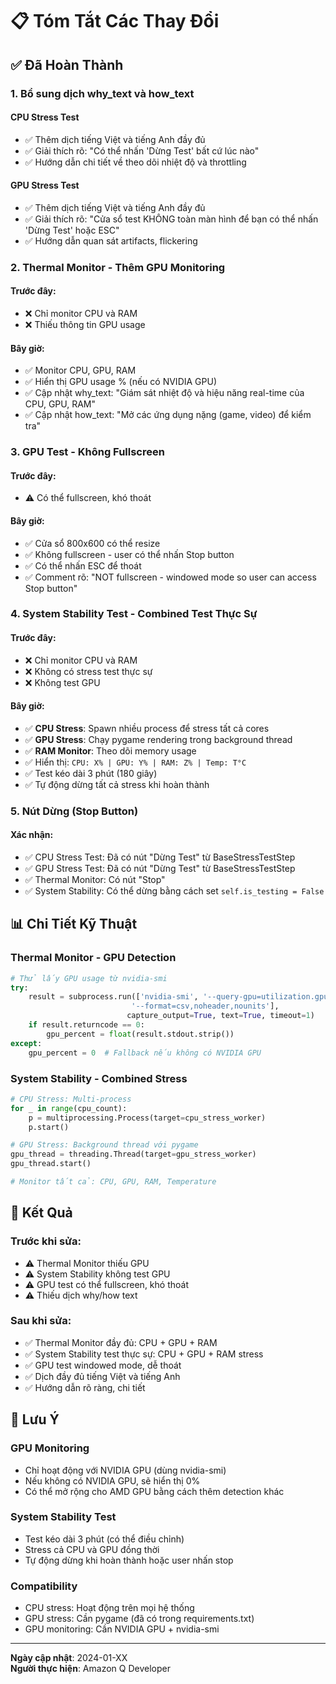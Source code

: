 # 📋 Tóm Tắt Các Thay Đổi

## ✅ Đã Hoàn Thành

### 1. **Bổ sung dịch why_text và how_text**

#### CPU Stress Test
- ✅ Thêm dịch tiếng Việt và tiếng Anh đầy đủ
- ✅ Giải thích rõ: "Có thể nhấn 'Dừng Test' bất cứ lúc nào"
- ✅ Hướng dẫn chi tiết về theo dõi nhiệt độ và throttling

#### GPU Stress Test  
- ✅ Thêm dịch tiếng Việt và tiếng Anh đầy đủ
- ✅ Giải thích rõ: "Cửa sổ test KHÔNG toàn màn hình để bạn có thể nhấn 'Dừng Test' hoặc ESC"
- ✅ Hướng dẫn quan sát artifacts, flickering

### 2. **Thermal Monitor - Thêm GPU Monitoring**

#### Trước đây:
- ❌ Chỉ monitor CPU và RAM
- ❌ Thiếu thông tin GPU usage

#### Bây giờ:
- ✅ Monitor CPU, GPU, RAM
- ✅ Hiển thị GPU usage % (nếu có NVIDIA GPU)
- ✅ Cập nhật why_text: "Giám sát nhiệt độ và hiệu năng real-time của CPU, GPU, RAM"
- ✅ Cập nhật how_text: "Mở các ứng dụng nặng (game, video) để kiểm tra"

### 3. **GPU Test - Không Fullscreen**

#### Trước đây:
- ⚠️ Có thể fullscreen, khó thoát

#### Bây giờ:
- ✅ Cửa sổ 800x600 có thể resize
- ✅ Không fullscreen - user có thể nhấn Stop button
- ✅ Có thể nhấn ESC để thoát
- ✅ Comment rõ: "NOT fullscreen - windowed mode so user can access Stop button"

### 4. **System Stability Test - Combined Test Thực Sự**

#### Trước đây:
- ❌ Chỉ monitor CPU và RAM
- ❌ Không có stress test thực sự
- ❌ Không test GPU

#### Bây giờ:
- ✅ **CPU Stress**: Spawn nhiều process để stress tất cả cores
- ✅ **GPU Stress**: Chạy pygame rendering trong background thread
- ✅ **RAM Monitor**: Theo dõi memory usage
- ✅ Hiển thị: `CPU: X% | GPU: Y% | RAM: Z% | Temp: T°C`
- ✅ Test kéo dài 3 phút (180 giây)
- ✅ Tự động dừng tất cả stress khi hoàn thành

### 5. **Nút Dừng (Stop Button)**

#### Xác nhận:
- ✅ CPU Stress Test: Đã có nút "Dừng Test" từ BaseStressTestStep
- ✅ GPU Stress Test: Đã có nút "Dừng Test" từ BaseStressTestStep  
- ✅ Thermal Monitor: Có nút "Stop"
- ✅ System Stability: Có thể dừng bằng cách set `self.is_testing = False`

## 📊 Chi Tiết Kỹ Thuật

### Thermal Monitor - GPU Detection
```python
# Thử lấy GPU usage từ nvidia-smi
try:
    result = subprocess.run(['nvidia-smi', '--query-gpu=utilization.gpu', 
                           '--format=csv,noheader,nounits'], 
                          capture_output=True, text=True, timeout=1)
    if result.returncode == 0:
        gpu_percent = float(result.stdout.strip())
except:
    gpu_percent = 0  # Fallback nếu không có NVIDIA GPU
```

### System Stability - Combined Stress
```python
# CPU Stress: Multi-process
for _ in range(cpu_count):
    p = multiprocessing.Process(target=cpu_stress_worker)
    p.start()

# GPU Stress: Background thread với pygame
gpu_thread = threading.Thread(target=gpu_stress_worker)
gpu_thread.start()

# Monitor tất cả: CPU, GPU, RAM, Temperature
```

## 🎯 Kết Quả

### Trước khi sửa:
- ⚠️ Thermal Monitor thiếu GPU
- ⚠️ System Stability không test GPU
- ⚠️ GPU test có thể fullscreen, khó thoát
- ⚠️ Thiếu dịch why/how text

### Sau khi sửa:
- ✅ Thermal Monitor đầy đủ: CPU + GPU + RAM
- ✅ System Stability test thực sự: CPU + GPU + RAM stress
- ✅ GPU test windowed mode, dễ thoát
- ✅ Dịch đầy đủ tiếng Việt và tiếng Anh
- ✅ Hướng dẫn rõ ràng, chi tiết

## 📝 Lưu Ý

### GPU Monitoring
- Chỉ hoạt động với NVIDIA GPU (dùng nvidia-smi)
- Nếu không có NVIDIA GPU, sẽ hiển thị 0%
- Có thể mở rộng cho AMD GPU bằng cách thêm detection khác

### System Stability Test
- Test kéo dài 3 phút (có thể điều chỉnh)
- Stress cả CPU và GPU đồng thời
- Tự động dừng khi hoàn thành hoặc user nhấn stop

### Compatibility
- CPU stress: Hoạt động trên mọi hệ thống
- GPU stress: Cần pygame (đã có trong requirements.txt)
- GPU monitoring: Cần NVIDIA GPU + nvidia-smi

---

**Ngày cập nhật**: 2024-01-XX  
**Người thực hiện**: Amazon Q Developer

